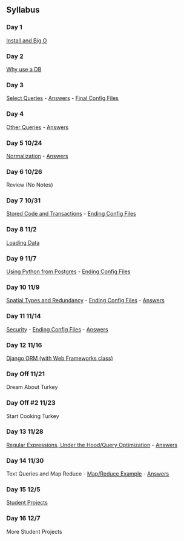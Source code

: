 
## Syllabus

### Day 1
[Install and Big O](Class%20Notes/Session%201%20-%20Big%20O.md)
### Day 2
[Why use a DB](https://ze6ke.github.io/hack-university-database-engineering/Class%20Notes/Session%202%20-%20Database%20Fundamentals.html)
### Day 3
[Select Queries](Class%20Notes/Session%203%20-%20Select%20Queries.md) - [Answers](Answers/Session%203%20Answers.txt) - [Final Config Files](Config/Session%203)
### Day 4
[Other Queries](Class%20Notes/Session%204%20-%20Other%20Queries.md) - [Answers](Answers/Session%204%20Answers.txt)

### Day 5 10/24
[Normalization](Class%20Notes/Session%205%20-%20Normalization.md) - [Answers](Answers/Session%205%20Answers.txt)
### Day 6 10/26
Review (No Notes)
### Day 7 10/31
[Stored Code and Transactions](Class%20Notes/Session%207%20-%20Stored%20Code.md) - [Ending Config Files](Config/Session%207)
### Day 8 11/2
[Loading Data](Class%20Notes/Session%208%20-%20Loading%20Data.md)
### Day 9 11/7
[Using Python from Postgres](Class%20Notes/Session%209%20-%20Python.md) - [Ending Config Files](Config/Session%209)
### Day 10 11/9
[Spatial Types and Redundancy](Class%20Notes/Session%2010%20-%20GIS.md) - [Ending Config Files](Config/Session%2010) - [Answers](Answers/Session%2010%20Answers.txt)
### Day 11 11/14
[Security](Class%20Notes/Session%2011%20-%20Security.md) - [Ending Config Files](Config/Session%2011) - [Answers](Answers/Session%2011%20Answers.txt)
### Day 12 11/16
[Django ORM (with Web Frameworks class)](Class%20Notes/Session%2012%20-%20Python%20ORM.md)
### Day Off 11/21
Dream About Turkey
### Day Off #2 11/23
Start Cooking Turkey
### Day 13 11/28
[Regular Expressions, Under the Hood/Query Optimization](Class%20Notes/Session%2013%20-%20Under%20the%20Hood.md) - [Answers](Answers/Session%2013%20Answers.txt)
### Day 14 11/30
Text Queries and Map Reduce - [Map/Reduce Example](Resources/Python%20Map%20Reduce%20Example.ipynb) - [Answers](Answers/Python%20Map%20Reduce%20Example%20with%20answers.ipynb)
### Day 15 12/5
[Student Projects](Class%20Notes/Session%2015%20-%20Project.md)
### Day 16 12/7
More Student Projects
